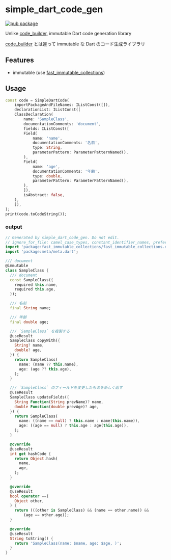 # simple_dart_code_gen

[![pub package](https://img.shields.io/pub/v/simple_dart_code_gen.svg)](https://pub.dev/packages/simple_dart_code_gen)

Unlike [code_builder](https://pub.dev/packages/code_builder), immutable Dart
code generation library

[code_builder](https://pub.dev/packages/code_builder) とは違って immutable な
Dart のコード生成ライブラリ

## Features

- immutable (use
  [fast_immutable_collections](https://pub.dev/packages/fast_immutable_collections))

## Usage

```dart
const code = SimpleDartCode(
    importPackageAndFileNames: IListConst([]),
    declarationList: IListConst([
    ClassDeclaration(
        name: 'SampleClass',
        documentationComments: 'document',
        fields: IListConst([
        Field(
            name: 'name',
            documentationComments: '名前',
            type: String,
            parameterPattern: ParameterPatternNamed(),
        ),
        Field(
            name: 'age',
            documentationComments: '年齢',
            type: double,
            parameterPattern: ParameterPatternNamed(),
        ),
        ]),
        isAbstract: false,
    ),
    ]),
);
print(code.toCodeString());
```

### output

```dart
// Generated by simple_dart_code_gen. Do not edit.
// ignore_for_file: camel_case_types, constant_identifier_names, prefer_interpolation_to_compose_strings, always_use_package_imports, unnecessary_parenthesis
import 'package:fast_immutable_collections/fast_immutable_collections.dart';
import 'package:meta/meta.dart';

/// document
@immutable
class SampleClass {
  /// document
  const SampleClass({
    required this.name,
    required this.age,
  });

  /// 名前
  final String name;

  /// 年齢
  final double age;

  /// `SampleClass` を複製する
  @useResult
  SampleClass copyWith({
    String? name,
    double? age,
  }) {
    return SampleClass(
      name: (name ?? this.name),
      age: (age ?? this.age),
    );
  }

  /// `SampleClass` のフィールドを変更したものを新しく返す
  @useResult
  SampleClass updateFields({
    String Function(String prevName)? name,
    double Function(double prevAge)? age,
  }) {
    return SampleClass(
      name: ((name == null) ? this.name : name(this.name)),
      age: ((age == null) ? this.age : age(this.age)),
    );
  }

  @override
  @useResult
  int get hashCode {
    return Object.hash(
      name,
      age,
    );
  }

  @override
  @useResult
  bool operator ==(
    Object other,
  ) {
    return (((other is SampleClass) && (name == other.name)) &&
        (age == other.age));
  }

  @override
  @useResult
  String toString() {
    return 'SampleClass(name: $name, age: $age, )';
  }
}
```
